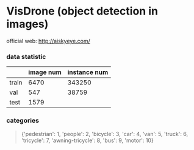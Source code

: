 # VisDrone (object detection in images)

official web: http://aiskyeye.com/

### data statistic

|       | image num | instance num |
|-------|-----------|--------------|
| train | 6470      | 343250       |
| val   | 547       | 38759        |
| test  | 1579      |              |

### categories

> {'pedestrian': 1, 'people': 2, 'bicycle': 3, 'car': 4, 'van': 5, 'truck': 6, 'tricycle': 7, 'awning-tricycle': 8, 'bus': 9, 'motor': 10}
